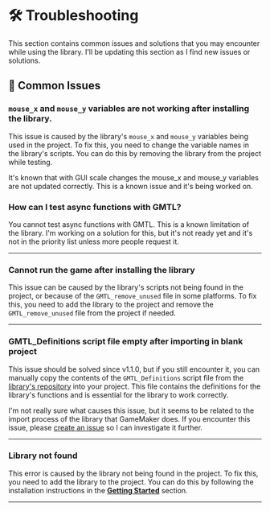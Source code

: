 # 🛠️ Troubleshooting

This section contains common issues and solutions that you may encounter while using the library. I'll be updating this section as I find new issues or solutions.

## 🚧 Common Issues

### `mouse_x` and `mouse_y` variables are not working after installing the library.

This issue is caused by the library's `mouse_x` and `mouse_y` variables being used in the project. To fix this, you need to change the variable names in the library's scripts. You can do this by removing the library from the project while testing.

It's known that with GUI scale changes the mouse_x and mouse_y variables are not updated correctly. This is a known issue and it's being worked on.

### How can I test async functions with GMTL?

You cannot test async functions with GMTL. This is a known limitation of the library. I'm working on a solution for this, but it's not ready yet and it's not in the priority list unless more people request it.

---

### Cannot run the game after installing the library

This issue can be caused by the library's scripts not being found in the project, or because of the `GMTL_remove_unused` file in some platforms. To fix this, you need to add the library to the project and remove the `GMTL_remove_unused` file from the project if needed.

---

### GMTL_Definitions script file empty after importing in blank project

This issue should be solved since v1.1.0, but if you still encounter it, you can manually copy the contents of the `GMTL_Definitions` script file from the [library's repository](https://github.com/DAndrewBox/GM-Testing-Library/blob/main/GM-Testing-Library/scripts/GMTL_definitions/GMTL_definitions.gml) into your project. This file contains the definitions for the library's functions and is essential for the library to work correctly.

I'm not really sure what causes this issue, but it seems to be related to the import process of the library that GameMaker does. If you encounter this issue, please [create an issue](https://github.com/DAndrewBox/GM-Testing-Library/issues) so I can investigate it further.

---

### Library not found

This error is caused by the library not being found in the project. To fix this, you need to add the library to the project. You can do this by following the installation instructions in the [**Getting Started**](./Getting-Started) section.

---
